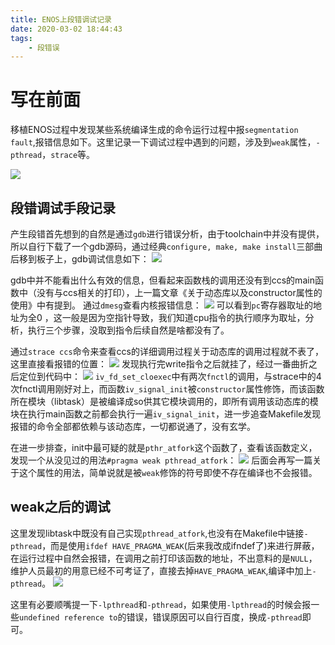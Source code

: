 ```yaml
---
title: ENOS上段错调试记录
date: 2020-03-02 18:44:43
tags:
    - 段错误
---
```


# 写在前面

移植ENOS过程中发现某些系统编译生成的命令运行过程中报`segmentation fault`,报错信息如下。这里记录一下调试过程中遇到的问题，涉及到`weak`属性，`-pthread`，`strace`等。
<!--more-->
![](https://rancho333.github.io/pictures/fault.png)


## 段错调试手段记录

产生段错首先想到的自然是通过`gdb`进行错误分析，由于toolchain中并没有提供，所以自行下载了一个gdb源码，通过经典`configure, make, make install`三部曲后移到板子上，gdb调试信息如下：
![](https://rancho333.github.io/pictures/gdb.png)

gdb中并不能看出什么有效的信息，但看起来函数栈的调用还没有到ccs的main函数中（没有与ccs相关的打印），上一篇文章《关于动态库以及constructor属性的使用》中有提到。
通过`dmesg`查看内核报错信息：
![](https://rancho333.github.io/pictures/dmesg.png)
可以看到`pc`寄存器取址的地址为全0 ，这一般是因为空指针导致，我们知道cpu指令的执行顺序为取址，分析，执行三个步骤，没取到指令后续自然是啥都没有了。

通过`strace ccs`命令来查看ccs的详细调用过程关于动态库的调用过程就不表了，这里直接看报错的位置：
![](https://rancho333.github.io/pictures/strace.png)
发现执行完write指令之后就挂了，经过一番曲折之后定位到代码中：
![](https://rancho333.github.io/pictures/iv_signal.png)
`iv_fd_set_cloexec`中有两次`fnctl`的调用，与strace中的4次fnctl调用刚好对上，而函数`iv_signal_init`被`constructor`属性修饰，而该函数所在模块（libtask）是被编译成so供其它模块调用的，即所有调用该动态库的模块在执行main函数之前都会执行一遍`iv_signal_init`，进一步追查Makefile发现报错的命令全部都依赖与该动态库，一切都说通了，没有玄学。

在进一步排查，init中最可疑的就是`pthr_atfork`这个函数了，查看该函数定义，发现一个从没见过的用法`#pragma weak pthread_atfork`：
![](https://rancho333.github.io/pictures/atfork.png)
后面会再写一篇关于这个属性的用法，简单说就是被`weak`修饰的符号即使不存在编译也不会报错。

## weak之后的调试
这里发现libtask中既没有自己实现`pthread_atfork`,也没有在Makefile中链接`-pthread`，而是使用`ifdef HAVE_PRAGMA_WEAK`(后来我改成ifndef了)来进行屏蔽，在运行过程中自然会报错，在调用之前打印该函数的地址，不出意料的是`NULL`，维护人员最初的用意已经不可考证了，直接去掉`HAVE_PRAGMA_WEAK`,编译中加上`-pthread`。
![](https://rancho333.github.io/pictures/zhw_test.png)

这里有必要顺嘴提一下`-lpthread`和`-pthread`，如果使用`-lpthread`的时候会报一些`undefined reference to`的错误，错误原因可以自行百度，换成`-pthread`即可。
